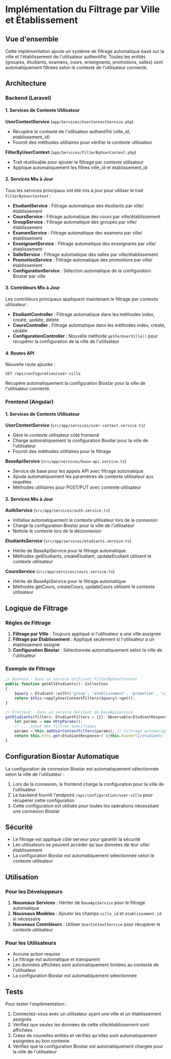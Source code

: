 # Implémentation du Filtrage par Ville et Établissement

## Vue d'ensemble

Cette implémentation ajoute un système de filtrage automatique basé sur la ville et l'établissement de l'utilisateur authentifié. Toutes les entités (groupes, étudiants, examens, cours, enseignants, promotions, salles) sont automatiquement filtrées selon le contexte de l'utilisateur connecté.

## Architecture

### Backend (Laravel)

#### 1. Services de Contexte Utilisateur

**UserContextService** (`app/Services/UserContextService.php`)
- Récupère le contexte de l'utilisateur authentifié (ville_id, etablissement_id)
- Fournit des méthodes utilitaires pour vérifier le contexte utilisateur

**FilterByUserContext** (`app/Services/FilterByUserContext.php`)
- Trait réutilisable pour ajouter le filtrage par contexte utilisateur
- Applique automatiquement les filtres ville_id et etablissement_id

#### 2. Services Mis à Jour

Tous les services principaux ont été mis à jour pour utiliser le trait `FilterByUserContext` :

- **EtudiantService** : Filtrage automatique des étudiants par ville/établissement
- **CoursService** : Filtrage automatique des cours par ville/établissement  
- **GroupService** : Filtrage automatique des groupes par ville/établissement
- **ExamenService** : Filtrage automatique des examens par ville/établissement
- **EnseignantService** : Filtrage automatique des enseignants par ville/établissement
- **SalleService** : Filtrage automatique des salles par ville/établissement
- **PromotionService** : Filtrage automatique des promotions par ville/établissement
- **ConfigurationService** : Sélection automatique de la configuration Biostar par ville

#### 3. Contrôleurs Mis à Jour

Les contrôleurs principaux appliquent maintenant le filtrage par contexte utilisateur :

- **EtudiantController** : Filtrage automatique dans les méthodes index, create, update, delete
- **CoursController** : Filtrage automatique dans les méthodes index, create, update
- **ConfigurationController** : Nouvelle méthode `getForUserVille()` pour récupérer la configuration de la ville de l'utilisateur

#### 4. Routes API

Nouvelle route ajoutée :
```
GET /api/configuration/user-ville
```
Récupère automatiquement la configuration Biostar pour la ville de l'utilisateur connecté.

### Frontend (Angular)

#### 1. Services de Contexte Utilisateur

**UserContextService** (`src/app/services/user-context.service.ts`)
- Gère le contexte utilisateur côté frontend
- Charge automatiquement la configuration Biostar pour la ville de l'utilisateur
- Fournit des méthodes utilitaires pour le filtrage

**BaseApiService** (`src/app/services/base-api.service.ts`)
- Service de base pour les appels API avec filtrage automatique
- Ajoute automatiquement les paramètres de contexte utilisateur aux requêtes
- Méthodes utilitaires pour POST/PUT avec contexte utilisateur

#### 2. Services Mis à Jour

**AuthService** (`src/app/services/auth.service.ts`)
- Initialise automatiquement le contexte utilisateur lors de la connexion
- Charge la configuration Biostar pour la ville de l'utilisateur
- Nettoie le contexte lors de la déconnexion

**EtudiantsService** (`src/app/services/etudiants.service.ts`)
- Hérite de BaseApiService pour le filtrage automatique
- Méthodes getEtudiants, createEtudiant, updateEtudiant utilisent le contexte utilisateur

**CoursService** (`src/app/services/cours.service.ts`)
- Hérite de BaseApiService pour le filtrage automatique
- Méthodes getCours, createCours, updateCours utilisent le contexte utilisateur

## Logique de Filtrage

### Règles de Filtrage

1. **Filtrage par Ville** : Toujours appliqué si l'utilisateur a une ville assignée
2. **Filtrage par Établissement** : Appliqué seulement si l'utilisateur a un établissement assigné
3. **Configuration Biostar** : Sélectionnée automatiquement selon la ville de l'utilisateur

### Exemple de Filtrage

```php
// Backend - Dans un service utilisant FilterByUserContext
public function getAllEtudiants(): Collection
{
    $query = Etudiant::with(['group', 'etablissement', 'promotion', 'ville']);
    return $this->applyUserContextFilters($query)->get();
}
```

```typescript
// Frontend - Dans un service héritant de BaseApiService
getEtudiants(filters: EtudiantFilters = {}): Observable<EtudiantResponse> {
    let params = new HttpParams();
    // ... ajout des filtres spécifiques
    params = this.addUserContextFilters(params); // Filtrage automatique
    return this.http.get<EtudiantResponse>(`${this.baseUrl}/etudiants`, { params });
}
```

## Configuration Biostar Automatique

La configuration de connexion Biostar est automatiquement sélectionnée selon la ville de l'utilisateur :

1. Lors de la connexion, le frontend charge la configuration pour la ville de l'utilisateur
2. Le backend fournit l'endpoint `/api/configuration/user-ville` pour récupérer cette configuration
3. Cette configuration est utilisée pour toutes les opérations nécessitant une connexion Biostar

## Sécurité

- Le filtrage est appliqué côté serveur pour garantir la sécurité
- Les utilisateurs ne peuvent accéder qu'aux données de leur ville/établissement
- La configuration Biostar est automatiquement sélectionnée selon le contexte utilisateur

## Utilisation

### Pour les Développeurs

1. **Nouveaux Services** : Hériter de `BaseApiService` pour le filtrage automatique
2. **Nouveaux Modèles** : Ajouter les champs `ville_id` et `etablissement_id` si nécessaire
3. **Nouveaux Contrôleurs** : Utiliser `UserContextService` pour récupérer le contexte utilisateur

### Pour les Utilisateurs

- Aucune action requise
- Le filtrage est automatique et transparent
- Les données affichées sont automatiquement limitées au contexte de l'utilisateur
- La configuration Biostar est automatiquement sélectionnée

## Tests

Pour tester l'implémentation :

1. Connectez-vous avec un utilisateur ayant une ville et un établissement assignés
2. Vérifiez que seules les données de cette ville/établissement sont affichées
3. Créez de nouvelles entités et vérifiez qu'elles sont automatiquement assignées au bon contexte
4. Vérifiez que la configuration Biostar est automatiquement chargée pour la ville de l'utilisateur
